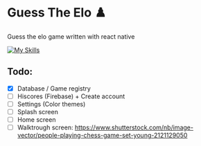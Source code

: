 # Guess The Elo :chess_pawn:
Guess the elo game written with react native

[![My Skills](https://skillicons.dev/icons?i=react,firebase)](https://skillicons.dev)

## Todo:
- [X] Database / Game registry
- [ ] Hiscores (Firebase) + Create account
- [ ] Settings (Color themes)
- [ ] Splash screen
- [ ] Home screen
- [ ] Walktrough screen: https://www.shutterstock.com/nb/image-vector/people-playing-chess-game-set-young-2121129050
